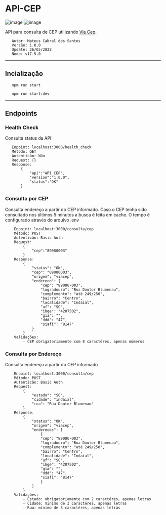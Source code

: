 # API-CEP

![image](https://img.shields.io/badge/Node.js-43853D?style=for-the-badge&logo=node.js&logoColor=white
)
![image](https://img.shields.io/badge/Express.js-404D59?style=for-the-badge)


 API para consulta de CEP utilizando <a href="https://www.viacep.com.br">Via Cep</a>.


 ```
    Autor: Mateus Cabral dos Santos
    Versão: 1.0.0
    Update: 26/05/2022
    Node: v17.5.0
 ```

 ---

 ## Incialização

 ```
    npm run start
 ```

 ```
    npm run start:dev
 ```

 ---

 ## Endpoints

 ### Health Check

 Consulta status da API

 ```
    Enpoint: localhost:3000/health_check
    Método: GET
    Autenticão: Não
    Request: {}
    Response:
        {
            "api":"API_CEP",
            "version":"1.0.0",
            "status":"OK"
        }
 ```

 ### Consulta por CEP
 Consulta endereço a partir do CEP informado. Caso o CEP tenha sido consultado nos últimos 5 minutos a busca é feita em cache. O tempo é configurado através do arquivo .env 
  
```
    Enpoint: localhost:3000/consulta/cep
    Método: POST
    Autenticão: Basic Auth
    Request:
        {
            "cep":"89080003"
        }
    Response:
        {
            "status": "OK",
            "cep": "89080003",
            "origem": "viacep",
            "endereco": {
                "cep": "89080-003",
                "logradouro": "Rua Doutor Blumenau",
                "complemento": "até 249/250",
                "bairro": "Centro",
                "localidade": "Indaial",
                "uf": "SC",
                "ibge": "4207502",
                "gia": "",
                "ddd": "47",
                "siafi": "8147"
            }
        }
    Validações:
        - CEP obrigatoriamente com 8 caractéres, apenas números 
 ```

 ### Consulta por Endereço
 Consulta endereço a partir do CEP informado
  
```
    Enpoint: localhost:3000/consulta/cep
    Método: POST
    Autenticão: Basic Auth
    Request:
        {
            "estado": "SC",
            "cidade": "indaial",
            "rua": "Rua Doutor Blumenau"
        }
    Response:
        {
            "status": "OK",
            "origem": "viacep",
            "enderecos": [
                {
                "cep": "89080-003",
                "logradouro": "Rua Doutor Blumenau",
                "complemento": "até 249/250",
                "bairro": "Centro",
                "localidade": "Indaial",
                "uf": "SC",
                "ibge": "4207502",
                "gia": "",
                "ddd": "47",
                "siafi": "8147"
                }
            ]
        }
    Validações:
        - Estado: obrigatoriamente com 2 caractéres, apenas letras
        - Cidade: minimo de 3 caractéres, apenas letras
        - Rua: minimo de 3 caractéres, apenas letras
 ```


